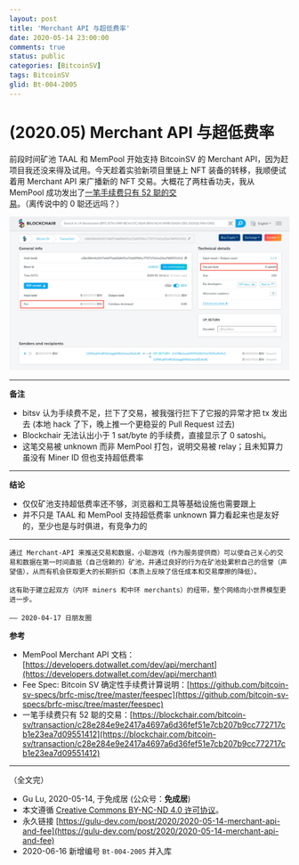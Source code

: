 ```yaml
---
layout: post
title: 'Merchant API 与超低费率'
date: 2020-05-14 23:00:00
comments: true
status: public
categories: [BitcoinSV]
tags: BitcoinSV
glid: Bt-004-2005
---
```


# (2020.05) Merchant API 与超低费率


前段时间矿池 TAAL 和 MemPool 开始支持 BitcoinSV 的 Merchant API，因为赶项目我还没来得及试用。今天趁着实验新项目里链上 NFT 装备的转移，我顺便试着用 Merchant API 来广播新的 NFT 交易。大概花了两柱香功夫，我从 MemPool 成功发出了[一笔手续费只有 52 聪的交易](https://blockchair.com/bitcoin-sv/transaction/c28e284e9e2417a4697a6d36fef51e7cb207b9cc772717cb1e23ea7d09551412)。（离传说中的 0 聪还远吗？）

![2020-05-14-merchant-api-and-fee](./2020-05-14-merchant-api-and-fee.jpg)

---

**备注**

- bitsv 认为手续费不足，拦下了交易，被我强行拦下了它报的异常才把 tx 发出去 (本地 hack 了下，晚上推一个更稳妥的 Pull Request 过去)
- Blockchair 无法认出小于 1 sat/byte 的手续费，直接显示了 0 satoshi。
- 这笔交易被 unknown 而非 MemPool 打包，说明交易被 relay；且未知算力虽没有 Miner ID 但也支持超低费率

---

**结论**

- 仅仅矿池支持超低费率还不够，浏览器和工具等基础设施也需要跟上 
- 并不只是 TAAL 和 MemPool 支持超低费率 unknown 算力看起来也是友好的，至少也是与时俱进，有竞争力的

---

```
通过 Merchant-API 来推送交易和数据，小聪游戏（作为服务提供商）可以使自己关心的交易和数据在第一时间直抵（自己信赖的）矿池，并通过良好的行为在矿池处累积自己的信誉（声望值），从而有机会获取更大的长期折扣（本质上反映了信任成本和交易摩擦的降低）。

这有助于建立起双方（内环 miners 和中环 merchants）的纽带，整个网络向小世界模型更进一步。

—— 2020-04-17 日朋友圈
```

**参考**

- MemPool Merchant API 文档：[https://developers.dotwallet.com/dev/api/merchant](https://developers.dotwallet.com/dev/api/merchant)
- Fee Spec: Bitcoin SV 确定性手续费计算说明：[https://github.com/bitcoin-sv-specs/brfc-misc/tree/master/feespec](https://github.com/bitcoin-sv-specs/brfc-misc/tree/master/feespec)
- 一笔手续费只有 52 聪的交易：[https://blockchair.com/bitcoin-sv/transaction/c28e284e9e2417a4697a6d36fef51e7cb207b9cc772717cb1e23ea7d09551412](https://blockchair.com/bitcoin-sv/transaction/c28e284e9e2417a4697a6d36fef51e7cb207b9cc772717cb1e23ea7d09551412)

----------

（全文完）

- Gu Lu, 2020-05-14, 于免成居 (公众号：**免成居**) 
- 本文遵循 [Creative Commons BY-NC-ND 4.0 许可协议](http://creativecommons.org/licenses/by-nc-nd/4.0/)。
- 永久链接 [https://gulu-dev.com/post/2020/2020-05-14-merchant-api-and-fee](https://gulu-dev.com/post/2020/2020-05-14-merchant-api-and-fee)
- 2020-06-16 新增编号 `Bt-004-2005` 并入库
